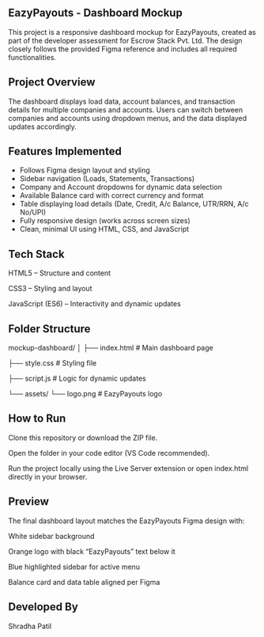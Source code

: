 ## EazyPayouts - Dashboard Mockup

This project is a responsive dashboard mockup for EazyPayouts, created as part of the developer assessment for Escrow Stack Pvt. Ltd. The design closely follows the provided Figma reference and includes all required functionalities.

## Project Overview

The dashboard displays load data, account balances, and transaction details for multiple companies and accounts.
Users can switch between companies and accounts using dropdown menus, and the data displayed updates accordingly.

## Features Implemented

* Follows Figma design layout and styling
* Sidebar navigation (Loads, Statements, Transactions)
* Company and Account dropdowns for dynamic data selection
* Available Balance card with correct currency and format
* Table displaying load details (Date, Credit, A/c Balance, UTR/RRN, A/c No/UPI)
* Fully responsive design (works across screen sizes)
* Clean, minimal UI using HTML, CSS, and JavaScript

## Tech Stack

HTML5 – Structure and content

CSS3 – Styling and layout

JavaScript (ES6) – Interactivity and dynamic updates

## Folder Structure
mockup-dashboard/
│
├── index.html        # Main dashboard page

├── style.css         # Styling file

├── script.js         # Logic for dynamic updates

└── assets/
    └── logo.png      # EazyPayouts logo

## How to Run

Clone this repository or download the ZIP file.

Open the folder in your code editor (VS Code recommended).

Run the project locally using the Live Server extension or open index.html directly in your browser.

## Preview

The final dashboard layout matches the EazyPayouts Figma design with:

White sidebar background

Orange logo with black “EazyPayouts” text below it

Blue highlighted sidebar for active menu

Balance card and data table aligned per Figma

## Developed By

Shradha Patil
